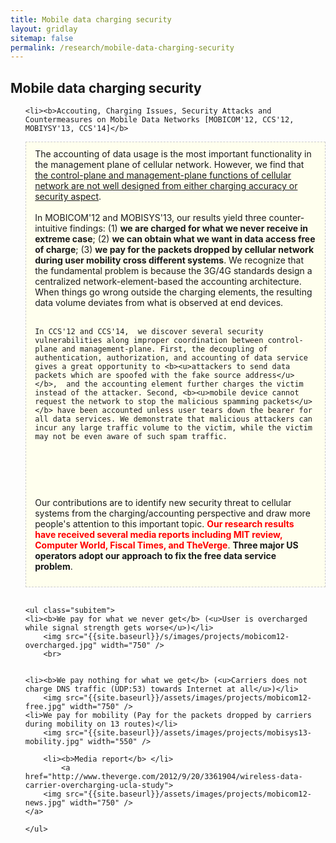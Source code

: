 ```yaml
---
title: Mobile data charging security
layout: gridlay
sitemap: false
permalink: /research/mobile-data-charging-security
---
```


<style>
p {
    display: inline-block;
}
img {
    border-radius: 0%;
}

.jumbotron{
    padding:3%;
    padding-bottom:10px;
    padding-top:10px;
    margin-top:10px;
    margin-bottom:30px;
	background-color: #ffffee;
	border: 1px dashed #cccccc;
}
pre{
    white-space: pre-wrap;  
    white-space: -moz-pre-wrap; 
    white-space: -pre-wrap; 
    white-space: -o-pre-wrap; 
    word-wrap: break-word; 
    width:100%; overflow-x:auto;
}
</style>

<div class="container" markdown="0">
<h2>Mobile data charging security</h2>
  
<ul>
	
	<li><b>Accouting, Charging Issues, Security Attacks and Countermeasures on Mobile Data Networks [MOBICOM'12, CCS'12, MOBIYSY'13, CCS'14]</b>
  </li>
  <div class="jumbotron">
The accounting of data usage is the most important functionality in the management plane of cellular network. 
    However, we find that <u>the control-plane and management-plane functions of cellular network are not well designed from either charging accuracy or security aspect</u>.
  <br><br>
  In MOBICOM'12 and MOBISYS'13, our results yield three counter-intuitive findings: (1) <b>we are charged for what we never receive in extreme case</b>; (2) <b>we can obtain what we want in data access free of charge</b>; (3) <b>we pay for the packets dropped by cellular network during user mobility cross different systems</b>. We recognize that the fundamental problem is because the 3G/4G standards design a centralized network-element-based the accounting architecture. When things go wrong outside the charging elements, the resulting data volume deviates from what is observed at end devices.
<br><br>

    In CCS'12 and CCS'14,  we discover several security vulnerabilities along improper coordination between control-plane and management-plane. First, the decoupling of authentication, authorization, and accounting of data service gives a great opportunity to <b><u>attackers to send data packets which are spoofed with the fake source address</u></b>,  and the accounting element further charges the victim instead of the attacker. Second, <b><u>mobile device cannot request the network to stop the malicious spamming packets</u></b> have been accounted unless user tears down the bearer for all data services. We demonstrate that malicious attackers can incur any large traffic volume to the victim, while the victim may not be even aware of such spam traffic.
<br><br>

  Our contributions are to identify new security threat to cellular systems from the charging/accounting perspective and draw more people's attention to this important topic. 
  <font color="red"><b>Our research results have received several media reports including MIT review, Computer World, Fiscal Times, and TheVerge</b></font>. 
  <b>Three major US operators adopt our approach to fix the free data service problem</b>. 
  </div>

    <ul class="subitem">
  	<li><b>We pay for what we never get</b> (<u>User is overcharged while signal strength gets worse</u>)</li>
  		<img src="{{site.baseurl}}/s/images/projects/mobicom12-overcharged.jpg" width="750" />
  		<br>
  		
  			
   	<li><b>We pay nothing for what we get</b> (<u>Carriers does not charge DNS traffic (UDP:53) towards Internet at all</u>)</li>
  		<img src="{{site.baseurl}}/assets/images/projects/mobicom12-free.jpg" width="750" />
    <li>We pay for mobility (Pay for the packets dropped by carriers during mobility on 13 routes)</li>
  		<img src="{{site.baseurl}}/assets/images/projects/mobisys13-mobility.jpg" width="550" />
	  
		<li><b>Media report</b> </li>
			<a href="http://www.theverge.com/2012/9/20/3361904/wireless-data-carrier-overcharging-ucla-study">
  		<img src="{{site.baseurl}}/assets/images/projects/mobicom12-news.jpg" width="750" />
  	</a>
  	 		
	</ul>
 

  </ul>

</div>